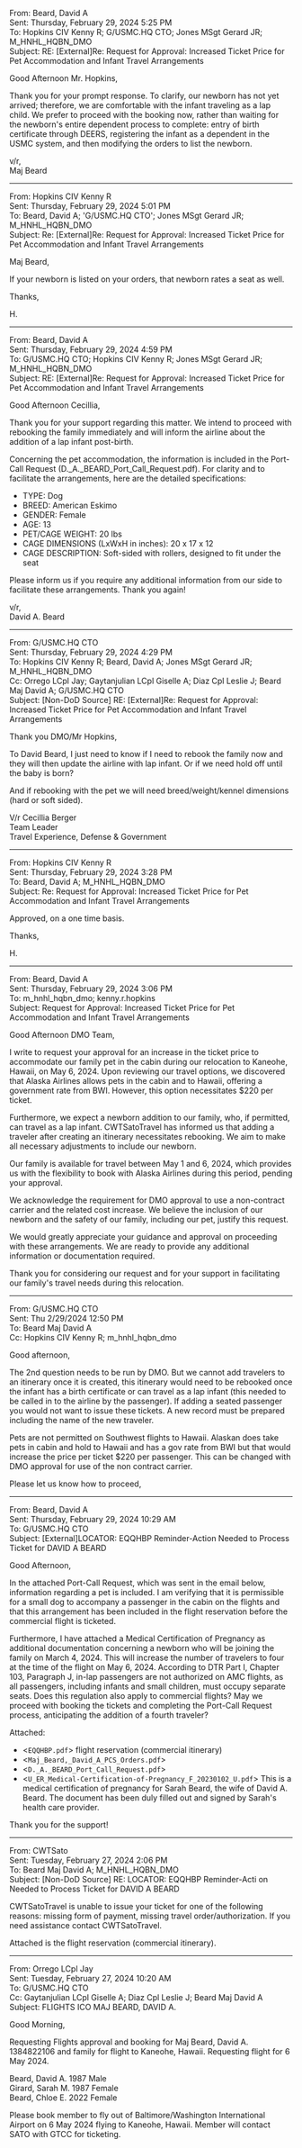 From: Beard, David A <br>
Sent: Thursday, February 29, 2024 5:25 PM <br>
To: Hopkins CIV Kenny R; G/USMC.HQ CTO; Jones MSgt Gerard JR; M_HNHL_HQBN_DMO <br>
Subject: RE: [External]Re: Request for Approval: Increased Ticket Price for Pet Accommodation and Infant Travel Arrangements <br>

Good Afternoon Mr. Hopkins,

Thank you for your prompt response. To clarify, our newborn has not yet arrived; therefore, we are comfortable with the infant traveling as a lap child. We prefer to proceed with the booking now, rather than waiting for the newborn's entire dependent process to complete: entry of birth certificate through DEERS, registering the infant as a dependent in the USMC system, and then modifying the orders to list the newborn. 

v/r, <br>
Maj Beard

---

From: Hopkins CIV Kenny R <br> 
Sent: Thursday, February 29, 2024 5:01 PM <br> 
To: Beard, David A; 'G/USMC.HQ CTO'; Jones MSgt Gerard JR; M_HNHL_HQBN_DMO <br> 
Subject: Re: [External]Re: Request for Approval: Increased Ticket Price for Pet Accommodation and Infant Travel Arrangements <br> 

Maj Beard,

  If your newborn is listed on your orders, that newborn rates a seat as well.

Thanks,

H.

---

From: Beard, David A <br>
Sent: Thursday, February 29, 2024 4:59 PM <br>
To: G/USMC.HQ CTO; Hopkins CIV Kenny R; Jones MSgt Gerard JR; M_HNHL_HQBN_DMO <br>
Subject: RE: [External]Re: Request for Approval: Increased Ticket Price for Pet Accommodation and Infant Travel Arrangements <br>

Good Afternoon Cecillia,

Thank you for your support regarding this matter. We intend to proceed with rebooking the family immediately and will inform the airline about the addition of a lap infant post-birth.

Concerning the pet accommodation, the information is included in the Port-Call Request (D._A._BEARD_Port_Call_Request.pdf). For clarity and to facilitate the arrangements, here are the detailed specifications:
- TYPE: Dog
- BREED: American Eskimo
- GENDER: Female
- AGE: 13
- PET/CAGE WEIGHT: 20 lbs
- CAGE DIMENSIONS (LxWxH in inches): 20 x 17 x 12
- CAGE DESCRIPTION: Soft-sided with rollers, designed to fit under the seat

Please inform us if you require any additional information from our side to facilitate these arrangements. Thank you again!

v/r, <br>
David A. Beard <br>

---

From: G/USMC.HQ CTO <br>
Sent: Thursday, February 29, 2024 4:29 PM <br>
To: Hopkins CIV Kenny R; Beard, David A; Jones MSgt Gerard JR; M_HNHL_HQBN_DMO <br>
Cc: Orrego LCpl Jay; Gaytanjulian LCpl Giselle A; Diaz Cpl Leslie J; Beard Maj David A; G/USMC.HQ CTO <br>
Subject: [Non-DoD Source] RE: [External]Re: Request for Approval: Increased Ticket Price for Pet Accommodation and Infant Travel Arrangements <br>

Thank you DMO/Mr Hopkins,

To David Beard, I just need to know if I need to rebook the family now and they will then update the airline with lap infant. Or if we need hold off until the baby is born?

And if rebooking with the pet we will need breed/weight/kennel dimensions (hard or soft sided).

V/r
Cecillia Berger <br>
Team Leader <br>
Travel Experience, Defense & Government <br>

---

From: Hopkins CIV Kenny R <br>
Sent: Thursday, February 29, 2024 3:28 PM <br>
To: Beard, David A; M_HNHL_HQBN_DMO <br>
Subject: Re: Request for Approval: Increased Ticket Price for Pet Accommodation and Infant Travel Arrangements <br>

Approved, on a one time basis.

Thanks,

H.

---

From: Beard, David A <br>
Sent: Thursday, February 29, 2024 3:06 PM <br>
To: m_hnhl_hqbn_dmo; kenny.r.hopkins <br>
Subject: Request for Approval: Increased Ticket Price for Pet Accommodation and Infant Travel Arrangements <br>

Good Afternoon DMO Team,

I write to request your approval for an increase in the ticket price to accommodate our family pet in the cabin during our relocation to Kaneohe, Hawaii, on May 6, 2024. Upon reviewing our travel options, we discovered that Alaska Airlines allows pets in the cabin and to Hawaii, offering a government rate from BWI. However, this option necessitates $220 per ticket.

Furthermore, we expect a newborn addition to our family, who, if permitted, can travel as a lap infant. CWTSatoTravel has informed us that adding a traveler after creating an itinerary necessitates rebooking. We aim to make all necessary adjustments to include our newborn.

Our family is available for travel between May 1 and 6, 2024, which provides us with the flexibility to book with Alaska Airlines during this period, pending your approval.

We acknowledge the requirement for DMO approval to use a non-contract carrier and the related cost increase. We believe the inclusion of our newborn and the safety of our family, including our pet, justify this request.

We would greatly appreciate your guidance and approval on proceeding with these arrangements. We are ready to provide any additional information or documentation required.

Thank you for considering our request and for your support in facilitating our family's travel needs during this relocation.

---

From: G/USMC.HQ CTO <br>
Sent: Thu 2/29/2024 12:50 PM <br>
To: Beard Maj David A <br>
Cc: Hopkins CIV Kenny R; m_hnhl_hqbn_dmo <br>

Good afternoon,

The 2nd question needs to be run by DMO. But we cannot add travelers to an itinerary once it is created, this itinerary would need to be rebooked once the infant has a birth certificate or can travel as a lap infant (this needed to be called in to the airline by the passenger). If adding a seated passenger you would not want to issue these tickets. A new record must be prepared including the name of the new traveler.

Pets are not permitted on Southwest flights to Hawaii. Alaskan does take pets in cabin and hold to Hawaii and has a gov rate from BWI but that would increase the price per ticket $220 per passenger. This can be changed with DMO approval for use of the non contract carrier.

Please let us know how to proceed,

---

From: Beard, David A <br>
Sent: Thursday, February 29, 2024 10:29 AM <br>
To: G/USMC.HQ CTO <br>
Subject: [External]LOCATOR: EQQHBP Reminder-Action Needed to Process Ticket for DAVID A BEARD <br>

Good Afternoon,

In the attached Port-Call Request, which was sent in the email below, information regarding a pet is included. I am verifying that it is permissible for a small dog to accompany a passenger in the cabin on the flights and that this arrangement has been included in the flight reservation before the commercial flight is ticketed.

Furthermore, I have attached a Medical Certification of Pregnancy as additional documentation concerning a newborn who will be joining the family on March 4, 2024. This will increase the number of travelers to four at the time of the flight on May 6, 2024. According to DTR Part I, Chapter 103, Paragraph J, in-lap passengers are not authorized on AMC flights, as all passengers, including infants and small children, must occupy separate seats. Does this regulation also apply to commercial flights? May we proceed with booking the tickets and completing the Port-Call Request process, anticipating the addition of a fourth traveler?

Attached:
- <`EQQHBP.pdf`> flight reservation (commercial itinerary)
- <`Maj_Beard,_David_A_PCS_Orders.pdf`>
- <`D._A._BEARD_Port_Call_Request.pdf`>
- <`U_ER_Medical-Certification-of-Pregnancy_F_20230102_U.pdf`> This is a medical certification of pregnancy for Sarah Beard, the wife of David A. Beard. The document has been duly filled out and signed by Sarah's health care provider.

Thank you for the support!

---

From: CWTSato <br>
Sent: Tuesday, February 27, 2024 2:06 PM <br>
To: Beard Maj David A; M_HNHL_HQBN_DMO <br>
Subject: [Non-DoD Source] RE: LOCATOR: EQQHBP Reminder-Acti on Needed to Process Ticket for DAVID A BEARD <br>

CWTSatoTravel is unable to issue your ticket for one of the following reasons: missing form of payment, missing travel order/authorization. If you need assistance contact CWTSatoTravel.

Attached is the flight reservation (commercial itinerary).

---

From: Orrego LCpl Jay <br>
Sent: Tuesday, February 27, 2024 10:20 AM <br>
To: G/USMC.HQ CTO <br>
Cc: Gaytanjulian LCpl Giselle A; Diaz Cpl Leslie J; Beard Maj David A <br>
Subject: FLIGHTS ICO MAJ BEARD, DAVID A. <br>

Good Morning,

Requesting Flights approval and booking for Maj Beard, David A. 1384822106 and family for flight to Kaneohe, Hawaii. Requesting flight for 6 May 2024.

Beard, David A. 1987 Male <br>
Girard, Sarah M. 1987 Female <br>
Beard, Chloe E. 2022 Female <br>

Please book member to fly out of Baltimore/Washington International Airport on 6 May 2024 flying to Kaneohe, Hawaii. Member will contact SATO with GTCC for ticketing.
